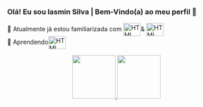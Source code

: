 ### Olá! Eu sou Iasmin Silva | Bem-Vindo(a) ao meu perfil 👋

   🔭  Atualmente já estou familiarizada com <img align="center" alt="HTML" height="30" width="40" src="https://cdn.jsdelivr.net/gh/devicons/devicon/icons/html5/html5-original-wordmark.svg" />& <img align="center" alt="HTML" height="30" width="40" src="https://cdn.jsdelivr.net/gh/devicons/devicon/icons/css3/css3-original-wordmark.svg" /><br>
 🌱 Aprendendo<img align="center" alt="HTML" height="30" width="40"  src="https://cdn.jsdelivr.net/gh/devicons/devicon/icons/javascript/javascript-original.svg" /><br>   
<div align="center">
  <a href="https://github.com/IM-Silva">
  <img height="100em" src="https://github-readme-stats.vercel.app/api?username=IM-Silva&show_icons=true&theme=dark&hide=issues,contribs"/>
  <img height="100em" src="https://github-readme-stats.vercel.app/api/top-langs/?username=IM-Silva&layout=compact&langs_count=7&theme=dark"/>
</div>
